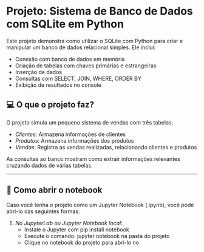 # Projeto: Sistema de Banco de Dados com SQLite em Python

Este projeto demonstra como utilizar o SQLite com Python para criar e manipular um banco de dados relacional simples. Ele inclui:

- Conexão com banco de dados em memória
- Criação de tabelas com chaves primárias e estrangeiras
- Inserção de dados
- Consultas com SELECT, JOIN, WHERE, ORDER BY
- Exibição de resultados no console

## 💻 O que o projeto faz?

O projeto simula um pequeno sistema de vendas com três tabelas:

- *Clientes*: Armazena informações de clientes
- *Produtos*: Armazena informações dos produtos
- *Vendas*: Registra as vendas realizadas, relacionando clientes e produtos

As consultas ao banco mostram como extrair informações relevantes cruzando dados de várias tabelas.

---

## 📂 Como abrir o notebook

Caso você tenha o projeto como um Jupyter Notebook (.ipynb), você pode abri-lo das seguintes formas:

1. *No JupyterLab ou Jupyter Notebook local*:
   - Instale o Jupyter com pip install notebook
   - Execute o comando: jupyter notebook na pasta do projeto
   - Clique no notebook do projeto para abri-lo no
